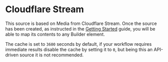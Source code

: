 # Cloudflare Stream

This source is based on Media from Cloudflare Stream. Once the source has been created, as instructed in the [Getting Started](../sources) guide, you will be able to map its contents to any Builder element.

The cache is set to `3600` seconds by default, if your workflow requires immediate results disable the cache by setting it to `0`, but being this an API-driven source it is not recommended.
